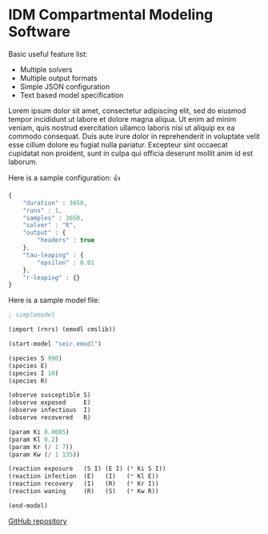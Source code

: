# IDM Compartmental Modeling Software

Basic useful feature list:

 * Multiple solvers
 * Multiple output formats
 * Simple JSON configuration
 * Text based model specification

Lorem ipsum dolor sit amet, consectetur adipiscing elit, sed do eiusmod tempor incididunt ut labore et dolore magna aliqua. Ut enim ad minim veniam, quis nostrud exercitation ullamco laboris nisi ut aliquip ex ea commodo consequat. Duis aute irure dolor in reprehenderit in voluptate velit esse cillum dolore eu fugiat nulla pariatur. Excepteur sint occaecat cupidatat non proident, sunt in culpa qui officia deserunt mollit anim id est laborum.

Here is a sample configuration: :+1:

```javascript
{
    "duration" : 3650,
    "runs" : 1,
    "samples" : 3650,
    "solver" : "R",
    "output" : {
        "headers" : true
    },
    "tau-leaping" : {
        "epsilon" : 0.01
    },
    "r-leaping" : {}
}
```

Here is a sample model file:

```Scheme
; simplemodel

(import (rnrs) (emodl cmslib))

(start-model "seir.emodl")

(species S 990)
(species E)
(species I 10)
(species R)

(observe susceptible S)
(observe exposed     E)
(observe infectious  I)
(observe recovered   R)

(param Ki 0.0005)
(param Kl 0.2)
(param Kr (/ 1 7))
(param Kw (/ 1 135))

(reaction exposure   (S I) (E I) (* Ki S I))
(reaction infection  (E)   (I)   (* Kl E))
(reaction recovery   (I)   (R)   (* Kr I))
(reaction waning     (R)   (S)   (* Kw R))

(end-model)
```

[GitHub repository](https://github.com/InstituteforDiseaseModeling/CompartmentalModeling)

